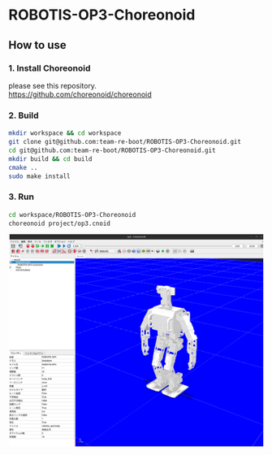 # ROBOTIS-OP3-Choreonoid

## How to use

### 1. Install Choreonoid
please see this repository.  
https://github.com/choreonoid/choreonoid

### 2. Build
```bash
mkdir workspace && cd workspace
git clone git@github.com:team-re-boot/ROBOTIS-OP3-Choreonoid.git
cd git@github.com:team-re-boot/ROBOTIS-OP3-Choreonoid.git
mkdir build && cd build
cmake ..
sudo make install
```
### 3. Run
```bash
cd workspace/ROBOTIS-OP3-Choreonoid
choreonoid project/op3.cnoid
```
<div align="center">
<img src="img/op3.png" width="500">
</div>